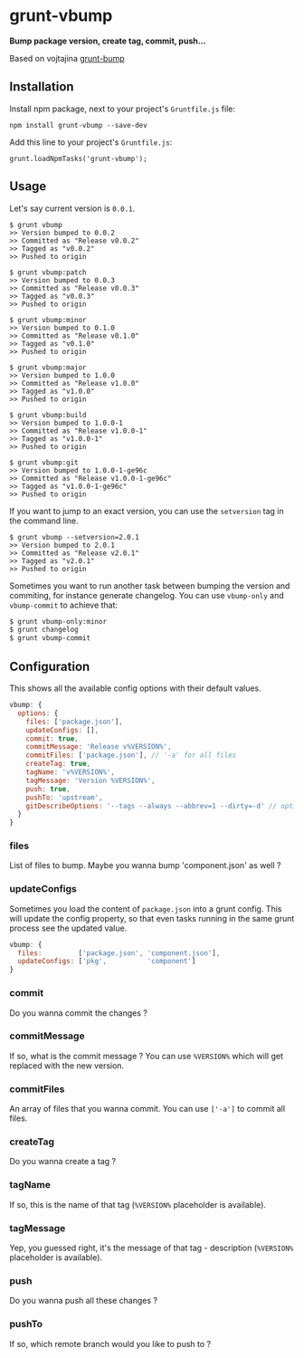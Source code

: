 # grunt-vbump

**Bump package version, create tag, commit, push...**

Based on vojtajina [grunt-bump](https://github.com/vojtajina/grunt-bump)

## Installation

Install npm package, next to your project's `Gruntfile.js` file:

    npm install grunt-vbump --save-dev

Add this line to your project's `Gruntfile.js`:

    grunt.loadNpmTasks('grunt-vbump');


## Usage

Let's say current version is `0.0.1`.

````
$ grunt vbump
>> Version bumped to 0.0.2
>> Committed as "Release v0.0.2"
>> Tagged as "v0.0.2"
>> Pushed to origin

$ grunt vbump:patch
>> Version bumped to 0.0.3
>> Committed as "Release v0.0.3"
>> Tagged as "v0.0.3"
>> Pushed to origin

$ grunt vbump:minor
>> Version bumped to 0.1.0
>> Committed as "Release v0.1.0"
>> Tagged as "v0.1.0"
>> Pushed to origin

$ grunt vbump:major
>> Version bumped to 1.0.0
>> Committed as "Release v1.0.0"
>> Tagged as "v1.0.0"
>> Pushed to origin

$ grunt vbump:build
>> Version bumped to 1.0.0-1
>> Committed as "Release v1.0.0-1"
>> Tagged as "v1.0.0-1"
>> Pushed to origin

$ grunt vbump:git
>> Version bumped to 1.0.0-1-ge96c
>> Committed as "Release v1.0.0-1-ge96c"
>> Tagged as "v1.0.0-1-ge96c"
>> Pushed to origin
````

If you want to jump to an exact version, you can use the ```setversion``` tag in the command line.

```
$ grunt vbump --setversion=2.0.1
>> Version bumped to 2.0.1
>> Committed as "Release v2.0.1"
>> Tagged as "v2.0.1"
>> Pushed to origin
```

Sometimes you want to run another task between bumping the version and commiting, for instance generate changelog. You can use `vbump-only` and `vbump-commit` to achieve that:

```bash
$ grunt vbump-only:minor
$ grunt changelog
$ grunt vbump-commit
```

## Configuration

This shows all the available config options with their default values.

```js
vbump: {
  options: {
    files: ['package.json'],
    updateConfigs: [],
    commit: true,
    commitMessage: 'Release v%VERSION%',
    commitFiles: ['package.json'], // '-a' for all files
    createTag: true,
    tagName: 'v%VERSION%',
    tagMessage: 'Version %VERSION%',
    push: true,
    pushTo: 'upstream',
    gitDescribeOptions: '--tags --always --abbrev=1 --dirty=-d' // options to use with '$ git describe'
  }
}
```

### files
List of files to bump. Maybe you wanna bump 'component.json' as well ?

### updateConfigs
Sometimes you load the content of `package.json` into a grunt config. This will update the config property, so that even tasks running in the same grunt process see the updated value.

```js
vbump: {
  files:         ['package.json', 'component.json'],
  updateConfigs: ['pkg',          'component']
}
```

### commit
Do you wanna commit the changes ?

### commitMessage
If so, what is the commit message ? You can use `%VERSION%` which will get replaced with the new version.

### commitFiles
An array of files that you wanna commit. You can use `['-a']` to commit all files.

### createTag
Do you wanna create a tag ?

### tagName
If so, this is the name of that tag (`%VERSION%` placeholder is available).

### tagMessage
Yep, you guessed right, it's the message of that tag - description (`%VERSION%` placeholder is available).

### push
Do you wanna push all these changes ?

### pushTo
If so, which remote branch would you like to push to ?

